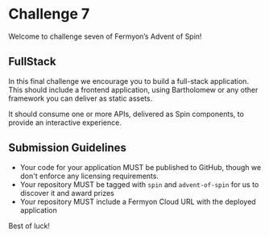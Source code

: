 # Challenge 7

Welcome to challenge seven of Fermyon’s Advent of Spin!

## FullStack

In this final challenge we encourage you to build a full-stack application. This should include a frontend application, using Bartholomew or any other framework you can deliver as static assets.

It should consume one or more APIs, delivered as Spin components, to provide an interactive experience.

## Submission Guidelines

- Your code for your application MUST be published to GitHub, though we don't enforce any licensing requirements.
- Your repository MUST be tagged with `spin` and `advent-of-spin` for us to discover it and award prizes
- Your repository MUST include a Fermyon Cloud URL with the deployed application

Best of luck!
